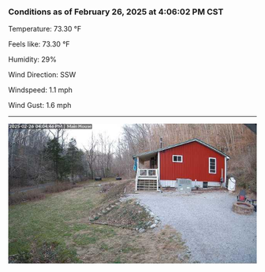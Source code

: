 ### Conditions as of February 26, 2025 at 4:06:02 PM CST 

Temperature: 73.30 &deg;F

Feels like: 73.30 &deg;F

Humidity: 29%

Wind Direction: SSW

Windspeed: 1.1 mph

Wind Gust: 1.6 mph

---

<img src="./images/latest.jpeg"/>

